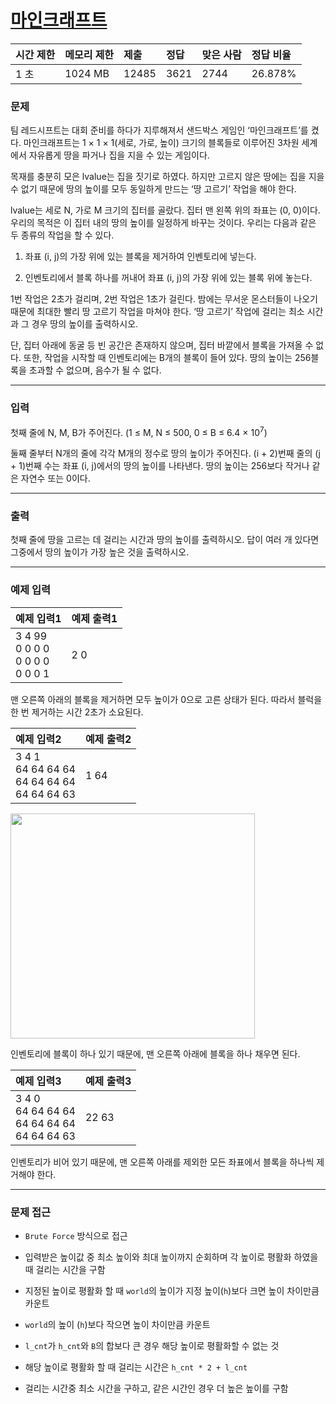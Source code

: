 # [마인크래프트](https://www.acmicpc.net/problem/18111)

<div align = center>

| 시간 제한 | 메모리 제한 | 제출  | 정답 | 맞은 사람 | 정답 비율 |
| :-------- | :---------- | :---- | :--- | :-------- | :-------- |
| 1 초      | 1024 MB     | 12485 | 3621 | 2744      | 26.878%   |

</div>

### 문제

팀 레드시프트는 대회 준비를 하다가 지루해져서 샌드박스 게임인 ‘마인크래프트’를 켰다. 마인크래프트는 1 × 1 × 1(세로, 가로, 높이) 크기의 블록들로 이루어진 3차원 세계에서 자유롭게 땅을 파거나 집을 지을 수 있는 게임이다.

목재를 충분히 모은 lvalue는 집을 짓기로 하였다. 하지만 고르지 않은 땅에는 집을 지을 수 없기 때문에 땅의 높이를 모두 동일하게 만드는 ‘땅 고르기’ 작업을 해야 한다.

lvalue는 세로 N, 가로 M 크기의 집터를 골랐다. 집터 맨 왼쪽 위의 좌표는 (0, 0)이다. 우리의 목적은 이 집터 내의 땅의 높이를 일정하게 바꾸는 것이다. 우리는 다음과 같은 두 종류의 작업을 할 수 있다.

  1. 좌표 (i, j)의 가장 위에 있는 블록을 제거하여 인벤토리에 넣는다.

  2. 인벤토리에서 블록 하나를 꺼내어 좌표 (i, j)의 가장 위에 있는 블록 위에 놓는다.

1번 작업은 2초가 걸리며, 2번 작업은 1초가 걸린다. 밤에는 무서운 몬스터들이 나오기 때문에 최대한 빨리 땅 고르기 작업을 마쳐야 한다. ‘땅 고르기’ 작업에 걸리는 최소 시간과 그 경우 땅의 높이를 출력하시오.

단, 집터 아래에 동굴 등 빈 공간은 존재하지 않으며, 집터 바깥에서 블록을 가져올 수 없다. 또한, 작업을 시작할 때 인벤토리에는 B개의 블록이 들어 있다. 땅의 높이는 256블록을 초과할 수 없으며, 음수가 될 수 없다.

---

### 입력

첫째 줄에 N, M, B가 주어진다. (1 ≤ M, N ≤ 500, 0 ≤ B ≤ 6.4 × 10<sup>7</sup>)

둘째 줄부터 N개의 줄에 각각 M개의 정수로 땅의 높이가 주어진다. (i + 2)번째 줄의 (j + 1)번째 수는 좌표 (i, j)에서의 땅의 높이를 나타낸다. 땅의 높이는 256보다 작거나 같은 자연수 또는 0이다.

---

### 출력

첫째 줄에 땅을 고르는 데 걸리는 시간과 땅의 높이를 출력하시오. 답이 여러 개 있다면 그중에서 땅의 높이가 가장 높은 것을 출력하시오.

---

### 예제 입력

| 예제 입력1                                 | 예제 출력1 |
| :----------------------------------------- | :--------- |
| 3 4 99<br/>0 0 0 0<br/>0 0 0 0<br/>0 0 0 1 | 2 0        |

맨 오른쪽 아래의 블록을 제거하면 모두 높이가 0으로 고른 상태가 된다. 따라서 블럭을 한 번 제거하는 시간 2초가 소요된다.

| 예제 입력2                                            | 예제 출력2 |
| :---------------------------------------------------- | :--------- |
| 3 4 1<br/>64 64 64 64<br/>64 64 64 64<br/>64 64 64 63 | 1 64       |

<div align = ceter>
  <img src="https://upload.acmicpc.net/50e6d9c5-2294-4bb5-826b-bb0fd3bc67f7/-/preview/" width="391", height="360"/>
</div>

인벤토리에 블록이 하나 있기 때문에, 맨 오른쪽 아래에 블록을 하나 채우면 된다.

| 예제 입력3                                            | 예제 출력3 |
| :---------------------------------------------------- | :--------- |
| 3 4 0<br/>64 64 64 64<br/>64 64 64 64<br/>64 64 64 63 | 22 63      |

인벤토리가 비어 있기 때문에, 맨 오른쪽 아래를 제외한 모든 좌표에서 블록을 하나씩 제거해야 한다.

---

### 문제 접근

  - `Brute Force` 방식으로 접근

  - 입력받은 높이값 중 최소 높이와 최대 높이까지 순회하며 각 높이로 평활화 하였을때 걸리는 시간을 구함

  - 지정된 높이로 평활화 할 때 `world`의 높이가 지정 높이(`h`)보다 크면 높이 차이만큼 카운트

  - `world`의 높이 (`h`)보다 작으면 높이 차이만큼 카운트

  - `l_cnt`가 `h_cnt`와 `B`의 합보다 큰 경우 해당 높이로 평활화할 수 없는 것

  - 해당 높이로 평활화 할 때 걸리는 시간은 `h_cnt * 2 + l_cnt`

  - 걸리는 시간중 최소 시간을 구하고, 같은 시간인 경우 더 높은 높이를 구함


